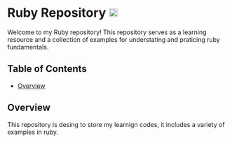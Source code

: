# Ruby Repository <img loading="lazy" src="https://cdn.jsdelivr.net/gh/devicons/devicon@latest/icons/ruby/ruby-original.svg" width="20" height="20" title="Ruby">


Welcome to my Ruby repository!
This repository serves as a learning resource and a collection of examples for understating and praticing ruby fundamentals.

## Table of Contents
- [Overview](#overview)


## Overview
This repository is desing to store my learnign codes, it includes a variety of examples in ruby.

